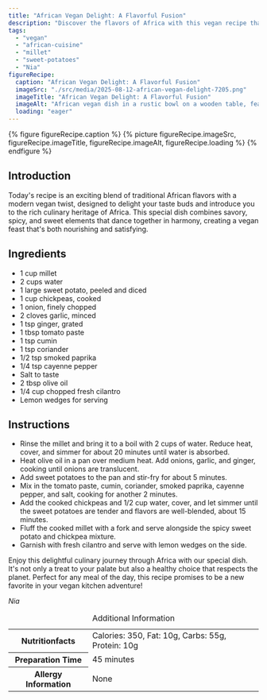 ```yaml
---
title: "African Vegan Delight: A Flavorful Fusion"
description: "Discover the flavors of Africa with this vegan recipe that combines millet, sweet potatoes, and spices in a delicious, nourishing meal."
tags:
  - "vegan"
  - "african-cuisine"
  - "millet"
  - "sweet-potatoes"
  - "Nia"
figureRecipe: 
  caption: "African Vegan Delight: A Flavorful Fusion"
  imageSrc: "./src/media/2025-08-12-african-vegan-delight-7205.png"
  imageTitle: "African Vegan Delight: A Flavorful Fusion"
  imageAlt: "African vegan dish in a rustic bowl on a wooden table, featuring millet, spicy sweet potato, chickpeas, garnished with cilantro and lemon."
  loading: "eager"
---
```


{% figure figureRecipe.caption %}
{% picture figureRecipe.imageSrc, figureRecipe.imageTitle, figureRecipe.imageAlt, figureRecipe.loading %}
{% endfigure %}

## Introduction

Today's recipe is an exciting blend of traditional African flavors with a modern vegan twist, designed to delight your taste buds and introduce you to the rich culinary heritage of Africa. This special dish combines savory, spicy, and sweet elements that dance together in harmony, creating a vegan feast that's both nourishing and satisfying.

## Ingredients

- 1 cup millet
- 2 cups water
- 1 large sweet potato, peeled and diced
- 1 cup chickpeas, cooked
- 1 onion, finely chopped
- 2 cloves garlic, minced
- 1 tsp ginger, grated
- 1 tbsp tomato paste
- 1 tsp cumin
- 1 tsp coriander
- 1/2 tsp smoked paprika
- 1/4 tsp cayenne pepper
- Salt to taste
- 2 tbsp olive oil
- 1/4 cup chopped fresh cilantro
- Lemon wedges for serving

## Instructions

- Rinse the millet and bring it to a boil with 2 cups of water. Reduce heat, cover, and simmer for about 20 minutes until water is absorbed.
- Heat olive oil in a pan over medium heat. Add onions, garlic, and ginger, cooking until onions are translucent.
- Add sweet potatoes to the pan and stir-fry for about 5 minutes.
- Mix in the tomato paste, cumin, coriander, smoked paprika, cayenne pepper, and salt, cooking for another 2 minutes.
- Add the cooked chickpeas and 1/2 cup water, cover, and let simmer until the sweet potatoes are tender and flavors are well-blended, about 15 minutes.
- Fluff the cooked millet with a fork and serve alongside the spicy sweet potato and chickpea mixture.
- Garnish with fresh cilantro and serve with lemon wedges on the side.

Enjoy this delightful culinary journey through Africa with our special dish. It's not only a treat to your palate but also a healthy choice that respects the planet. Perfect for any meal of the day, this recipe promises to be a new favorite in your vegan kitchen adventure!

*Nia*

<table><caption class='sr-only'>Additional Information</caption><tr><th>Nutritionfacts</th><td>Calories: 350, Fat: 10g, Carbs: 55g, Protein: 10g&nbsp;</td></tr><tr><th>Preparation Time</th><td>45 minutes&nbsp;</td></tr><tr><th>Allergy Information</th><td>None&nbsp;</td></tr></table>

